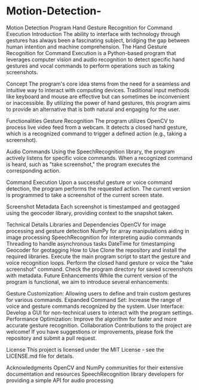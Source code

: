 # Motion-Detection-
Motion Detection Program 
Hand Gesture Recognition for Command Execution
Introduction
The ability to interface with technology through gestures has always been a fascinating subject, bridging the gap between human intention and machine comprehension. The Hand Gesture Recognition for Command Execution is a Python-based program that leverages computer vision and audio recognition to detect specific hand gestures and vocal commands to perform operations such as taking screenshots.

Concept
The program's core idea stems from the need for a seamless and intuitive way to interact with computing devices. Traditional input methods like keyboard and mouse are effective but can sometimes be inconvenient or inaccessible. By utilizing the power of hand gestures, this program aims to provide an alternative that is both natural and engaging for the user.

Functionalities
Gesture Recognition
The program utilizes OpenCV to process live video feed from a webcam. It detects a closed hand gesture, which is a recognized command to trigger a defined action (e.g., taking a screenshot).

Audio Commands
Using the SpeechRecognition library, the program actively listens for specific voice commands. When a recognized command is heard, such as "take screenshot," the program executes the corresponding action.

Command Execution
Upon a successful gesture or voice command detection, the program performs the requested action. The current version is programmed to take a screenshot of the current screen state.

Screenshot Metadata
Each screenshot is timestamped and geotagged using the geocoder library, providing context to the snapshot taken.

Technical Details
Libraries and Dependencies
OpenCV for image processing and gesture detection
NumPy for array manipulations aiding in image processing
SpeechRecognition for interpreting audio commands
Threading to handle asynchronous tasks
DateTime for timestamping
Geocoder for geotagging
How to Use
Clone the repository and install the required libraries.
Execute the main program script to start the gesture and voice recognition loops.
Perform the closed hand gesture or voice the "take screenshot" command.
Check the program directory for saved screenshots with metadata.
Future Enhancements
While the current version of the program is functional, we aim to introduce several enhancements:

Gesture Customization: Allowing users to define and train custom gestures for various commands.
Expanded Command Set: Increase the range of voice and gesture commands recognized by the system.
User Interface: Develop a GUI for non-technical users to interact with the program settings.
Performance Optimization: Improve the algorithm for faster and more accurate gesture recognition.
Collaboration
Contributions to the project are welcome! If you have suggestions or improvements, please fork the repository and submit a pull request.

License
This project is licensed under the MIT License - see the LICENSE.md file for details.

Acknowledgments
OpenCV and NumPy communities for their extensive documentation and resources
SpeechRecognition library developers for providing a simple API for audio processing
